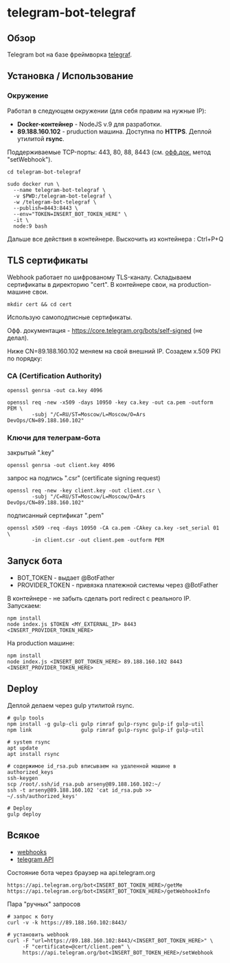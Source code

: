 # telegram-bot-telegraf



## Обзор
Telegram bot на базе фреймворка [telegraf](https://github.com/telegraf/telegraf).



## Установка / Использование

### Окружение
Работал в следующем окружении (для себя правим на нужные IP):

- **Docker-контейнер** - NodeJS v.9 для разработки.
- **89.188.160.102** - pruduction машина. Доступна по **HTTPS**. Деплой утилитой **rsync**.

Поддерживаемые TCP-порты: 443, 80, 88, 8443 (см. [офф.док.](https://core.telegram.org/bots/api) метод "setWebhook").
```
cd telegram-bot-telegraf

sudo docker run \
  --name telegram-bot-telegraf \
  -v $PWD:/telegram-bot-telegraf \
  -w /telegram-bot-telegraf \
  --publish=8443:8443 \
  --env="TOKEN=INSERT_BOT_TOKEN_HERE" \
  -it \
  node:9 bash
```

Дальше все действия в контейнере. Выскочить из контейнера : Ctrl+P+Q



## TLS сертификаты

Webhook работает по шифрованому TLS-каналу. Складываем сертификаты в директорию "cert". В контейнере свои, на production-машине свои.
```
mkdir cert && cd cert
```

Использую самоподписные сертификаты.

Офф. документация - https://core.telegram.org/bots/self-signed (не делал).

Ниже CN=89.188.160.102 меняем на свой внешний IP. Созадем x.509 PKI по порядку:

### CA (Certification Authority)
```
openssl genrsa -out ca.key 4096

openssl req -new -x509 -days 10950 -key ca.key -out ca.pem -outform PEM \
        -subj "/C=RU/ST=Moscow/L=Moscow/O=Ars DevOps/CN=89.188.160.102"
```

### Ключи для телеграм-бота
закрытый ".key"
```
openssl genrsa -out client.key 4096
```
запрос на подпись ".csr" (certificate signing request)
```
openssl req -new -key client.key -out client.csr \
        -subj "/C=RU/ST=Moscow/L=Moscow/O=Ars DevOps/CN=89.188.160.102"
```
подписанный сертификат ".pem"
```
openssl x509 -req -days 10950 -CA ca.pem -CAkey ca.key -set_serial 01 \
        -in client.csr -out client.pem -outform PEM 
```



## Запуск бота
- BOT_TOKEN - выдает @BotFather
- PROVIDER_TOKEN - привязка платежной системы через @BotFather

В контейнере - не забыть сделать port redirect с реального IP. Запускаем:
```
npm install
node index.js $TOKEN <MY_EXTERNAL_IP> 8443 <INSERT_PROVIDER_TOKEN_HERE>
```

На production машине:
```
npm install
node index.js <INSERT_BOT_TOKEN_HERE> 89.188.160.102 8443 <INSERT_PROVIDER_TOKEN_HERE>
```



## Deploy

Деплой делаем через gulp утилитой rsync.
```
# gulp tools
npm install -g gulp-cli gulp rimraf gulp-rsync gulp-if gulp-util
npm link                gulp rimraf gulp-rsync gulp-if gulp-util

# system rsync
apt update
apt install rsync

# содержимое id_rsa.pub вписываем на удаленной машине в authorized_keys
ssh-keygen
scp /root/.ssh/id_rsa.pub arseny@89.188.160.102:~/
ssh -t arseny@89.188.160.102 'cat id_rsa.pub >> ~/.ssh/authorized_keys'

# Deploy
gulp deploy
```



## Всякое
- [webhooks](https://core.telegram.org/bots/webhooks)
- [telegram API](https://core.telegram.org/bots/api)

Состояние бота через браузер на api.telegram.org
```
https://api.telegram.org/bot<INSERT_BOT_TOKEN_HERE>/getMe
https://api.telegram.org/bot<INSERT_BOT_TOKEN_HERE>/getWebhookInfo
```

Пара "ручных" запросов
```
# запрос к боту
curl -v -k https://89.188.160.102:8443/

# установить webhook
curl -F "url=https://89.188.160.102:8443/<INSERT_BOT_TOKEN_HERE>" \
     -F "certificate=@cert/client.pem" \
     https://api.telegram.org/bot<INSERT_BOT_TOKEN_HERE>/setWebhook
```